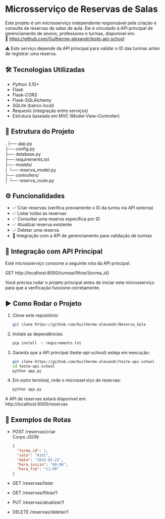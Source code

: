 # Microsserviço de Reservas de Salas

Este projeto é um microsserviço independente responsável pela criação e consulta de reservas de salas de aula. Ele é vinculado à API principal de gerenciamento de alunos, professores e turmas, disponível em:  
🔗 https://github.com/Guilherme-alexandr/teste-api-school

⚠️ Este serviço depende da API principal para validar o ID das turmas antes de registrar uma reserva.

## 🛠️ Tecnologias Utilizadas

- Python 3.10+
- Flask
- Flask-CORS
- Flask-SQLAlchemy
- SQLite (banco local)
- Requests (integração entre serviços)
- Estrutura baseada em MVC (Model-View-Controller)

## 📁 Estrutura do Projeto

.
├── app.py  
├── config.py  
├── database.py  
├── requirements.txt  
├── models/  
│   └── reserva_model.py  
├── controllers/  
│   └── reserva_route.py  

## ⚙️ Funcionalidades

- ✅ Criar reservas (verifica previamente o ID da turma via API externa)
- ✅ Listar todas as reservas
- ✅ Consultar uma reserva específica por ID
- ✅ Atualizar reserva existente
- ✅ Deletar uma reserva
- 🔁 Integração com a API de gerenciamento para validação de turmas

## 🔌 Integração com API Principal

Este microsserviço consome a seguinte rota da API principal:

GET http://localhost:8000/turmas/filtrar/{turma_id}

Você precisa rodar o projeto principal antes de iniciar este microsserviço para que a verificação funcione corretamente.

## ▶️ Como Rodar o Projeto

1. Clone este repositório:
   ```bash
   git clone https://github.com/Guilherme-alexandr/Reserva_Sala
   ```

2. Instale as dependências:
   ```bash
   pip install -r requirements.txt
   ```

3. Garanta que a API principal (teste-api-school) esteja em execução:
   ```bash
   git clone https://github.com/Guilherme-alexandr/teste-api-school  
   cd teste-api-school  
   python app.py
   ```

4. Em outro terminal, rode o microsserviço de reservas:
   ```bash
   python app.py
   ```

A API de reservas estará disponível em:  
http://localhost:9000/reservas

## 🧪 Exemplos de Rotas

- POST /reservas/criar  
  Corpo JSON:
  ```json
  {
    "turma_id": 1,
    "sala": "A101",
    "data": "2024-05-22",
    "hora_inicio": "09:00",
    "hora_fim": "11:00"
  }
  ```

- GET /reservas/listar  
- GET /reservas/filtrar/1  
- PUT /reservas/atualizar/1  
- DELETE /reservas/deletar/1  
